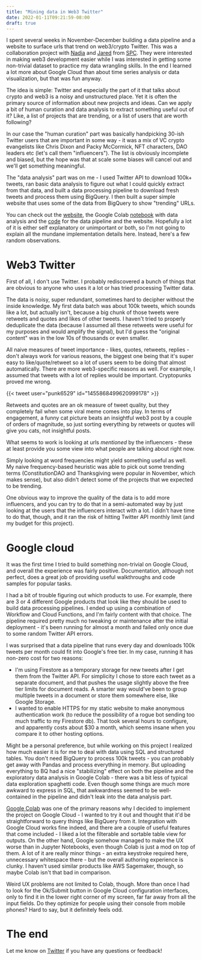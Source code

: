 ```yaml
---
title: "Mining data in Web3 Twitter"
date: 2022-01-11T09:21:59-08:00
draft: true
---
```

I spent several weeks in November-December building a data pipeline and a website to surface urls that trend on web3/crypto Twitter. This was a collaboration project with [Nadia](https://twitter.com/nseldeib) and [Jared](https://twitter.com/jaredcosulich) from [SPC](https://www.southparkcommons.com/). They were interested in making web3 development easier while I was interested in getting some non-trivial dataset to practice my data wrangling skills. In the end I learned a lot more about Google Cloud than about time series analysis or data visualization, but that was fun anyway.

The idea is simple: Twitter and especially the part of it that talks about crypto and web3 is a noisy and unstructured place. Yet it is often the primary source of information about new projects and ideas. Can we apply a bit of human curation and data analysis to extract something useful out of it? Like, a list of projects that are trending, or a list of users that are worth following?

In our case the "human curation" part was basically handpicking 30-ish Twitter users that are important in some way - it was a mix of VC crypto evangelists like Chris Dixon and Packy McCormick, NFT characters, DAO leaders etc (let's call them "influencers"). The list is obviously incomplete and biased, but the hope was that at scale some biases will cancel out and we'll get something meaningful.

The "data analysis" part was on me - I used Twitter API to download 100k+ tweets, ran basic data analysis to figure out what I could quickly extract from that data, and built a data processing pipeline to download fresh tweets and process them using BigQuery. I then built a super simple website that uses some of the data from BigQuery to show "trending" URLs.

You can check out the [website](https://web3twitter.dkishylau.com), the Google Colab [notebook](https://colab.research.google.com/drive/1fNKeNOsdhgbzkd3Z3dDquqmN9L86qeHg?usp=sharing) with data analysis and the [code](https://github.com/ph-ph/web3explorer) for the data pipeline and the website. Hopefully a lot of it is either self explanatory or unimportant or both, so I'm not going to explain all the mundane implementation details here. Instead, here's a few random observations.

# Web3 Twitter
First of all, I don't use Twitter. I probably rediscovered a bunch of things that are obvious to anyone who uses it a lot or has tried processing Twitter data.

The data is noisy, super redundant, sometimes hard to decipher without the inside knowledge. My first data batch was about 100k tweets, which sounds like a lot, but actually isn't, because a big chunk of those tweets were retweets and quotes and likes of other tweets. I haven't tried to properly deduplicate the data (because I assumed all these retweets were useful for my purposes and would amplify the signal), but I'd guess the "original content" was in the low 10s of thousands or even smaller.

All naive measures of tweet importance - likes, quotes, retweets, replies - don't always work for various reasons, the biggest one being that it's super easy to like/quote/retweet so a lot of users seem to be doing that almost automatically. There are more web3-specific reasons as well. For example, I assumed that tweets with a lot of replies would be important. Cryptopunks proved me wrong.

  {{< tweet user="punk6529" id="1455868499620999178" >}}

Retweets and quotes are an ok measure of tweet quality, but they completely fail when some viral meme comes into play. In terms of engagement, a funny cat picture beats an insightful web3 post by a couple of orders of magnitude, so just sorting everything by retweets or quotes will give you cats, not insightful posts.

What seems to work is looking at urls _mentioned_ by the influencers - these at least provide you some view into what people are talking about right now.

Simply looking at word frequencies might yield something useful as well. My naive frequency-based heuristic was able to pick out some trending terms (ConstitutionDAO and Thanksgiving were popular in November, which makes sense), but also didn't detect some of the projects that we expected to be trending.

One obvious way to improve the quality of the data is to add more influencers, and you can try to do that in a semi-automated way by just looking at the users that the influencers interact with a lot. I didn't have time to do that, though, and it ran the risk of hitting Twitter API monthly limit (and my budget for this project).

# Google cloud
It was the first time I tried to build something non-trivial on Google Cloud, and overall the experience was fairly positive. Documentation, although not perfect, does a great job of providing useful walkthroughs and code samples for popular tasks.

I had a bit of trouble figuring out which products to use. For example, there are 3 or 4 different Google products that look like they should be used to build data processing pipelines. I ended up using a combination of Workflow and Cloud Functions, and I'm fairly content with that choice. The pipeline required pretty much no tweaking or maintenance after the initial deployment - it's been running for almost a month and failed only once due to some random Twitter API errors.

I was surprised that a data pipeline that runs every day and downloads 100k tweets per month could fit into Google's free tier. In my case, running it has non-zero cost for two reasons:
- I'm using Firestore as a temporary storage for new tweets after I get them from the Twitter API. For simplicity I chose to store each tweet as a separate document, and that pushes the usage slightly above the free tier limits for document reads. A smarter way would've been to group multiple tweets in a document or store them somewhere else, like Google Storage.
- I wanted to enable HTTPS for my static website to make anonymous authentication work (to reduce the possibility of a rogue bot sending too much traffic to my Firestore db). That took several hours to configure, and apparently costs about $30 a month, which seems insane when you compare it to other hosting options.

Might be a personal preference, but while working on this project I realized how much easier it is for me to deal with data using SQL and structured tables. You don't need BigQuery to process 100k tweets - you can probably get away with Pandas and process everything in memory. But uploading everything to BQ had a nice "stabilizing" effect on both the pipeline and the exploratory data analysis in Google Colab - there was a bit less of typical data exploration spaghetti code. Even though some things are much more awkward to express in SQL, that awkwardness seemed to be well-contained in the pipeline and didn't leak into the data analysis part.

[Google Colab](https://colab.research.google.com/) was one of the primary reasons why I decided to implement the project on Google Cloud - I wanted to try it out and thought that it'd be straightforward to query things like BigQuery from it. Integration with Google Cloud works fine indeed, and there are a couple of useful features that come included - I liked a lot the filterable and sortable table view for outputs. On the other hand, Google somehow managed to make the UX worse than in Jupyter Notebooks, even though Colab is just a mod on top of them. A lot of it are really minor things - an extra keystroke required here, unnecessary whitespace there - but the overall authoring experience is clunky. I haven't used similar products like AWS Sagemaker, though, so maybe Colab isn't that bad in comparison.

Weird UX problems are not limited to Colab, though. More than once I had to look for the Ok/Submit button in Google Cloud configuration interfaces, only to find it in the lower right corner of my screen, far far away from all the input fields. Do they optimize for people using their console from mobile phones? Hard to say, but it definitely feels odd.

# The end
Let me know on [Twitter](https://twitter.com/dkishylau) if you have any questions or feedback!
